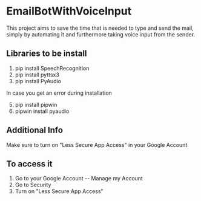 # EmailBotWithVoiceInput
This project aims to save the time that is needed to type and send the mail, simply by automating it and furthermore taking voice input from the sender.

## Libraries to be install
1. pip install SpeechRecognition
2. pip install pyttsx3
3. pip install PyAudio

In case you get an error during installation

5. pip install pipwin
6. pipwin install pyaudio

## Additional Info
Make sure to turn on "Less Secure App Access" in your Google Account

## To access it
1. Go to your Google Account -- Manage my Account
2. Go to Security
3. Turn on "Less Secure App Access"
